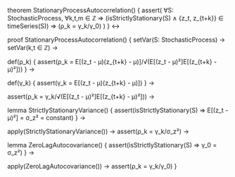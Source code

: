 theorem StationaryProcessAutocorrelation() {
  assert(
    ∀S: StochasticProcess, ∀k,t,m ∈ ℤ ⇒
    (isStrictlyStationary(S) ∧
     {z_t, z_{t+k}} ∈ timeSeries(S)) ⇒
    (ρ_k = γ_k/γ_0)
  )
} ↔

proof StationaryProcessAutocorrelation() {
  setVar(S: StochasticProcess) →
  setVar(k,t ∈ ℤ) →
  
  def(ρ_k) {
    assert(ρ_k = E[(z_t - μ)(z_{t+k} - μ)]/√(E[(z_t - μ)²]E[(z_{t+k} - μ)²]))
  } →
  
  def(γ_k) {
    assert(γ_k = E[(z_t - μ)(z_{t+k} - μ)])
  } →
  
  assert(ρ_k = γ_k/√(E[(z_t - μ)²]E[(z_{t+k} - μ)²])) →
  
  lemma StrictlyStationaryVariance() {
    assert(isStrictlyStationary(S) ⇒ 
           E[(z_t - μ)²] = σ_z² = constant)
  } →
  
  apply(StrictlyStationaryVariance()) →
  assert(ρ_k = γ_k/σ_z²) →
  
  lemma ZeroLagAutocovariance() {
    assert(isStrictlyStationary(S) ⇒ γ_0 = σ_z²)
  } →
  
  apply(ZeroLagAutocovariance()) →
  assert(ρ_k = γ_k/γ_0)
}
